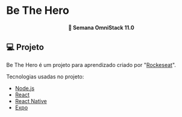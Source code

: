 <h1>
	<strong>Be The Hero</strong>
</h1>

<h4 align="center"> 
	🚀 Semana OmniStack 11.0
</h4>
<p align="center">

## 💻 Projeto

Be The Hero é um projeto para aprendizado criado por "<a href="https://github.com/Rocketseat">Rockeseat</a>".

Tecnologias usadas no projeto:

- [Node.js](https://nodejs.org/en/) 
- [React](https://reactjs.org)
- [React Native](https://facebook.github.io/react-native/)
- [Expo](https://expo.io/)

